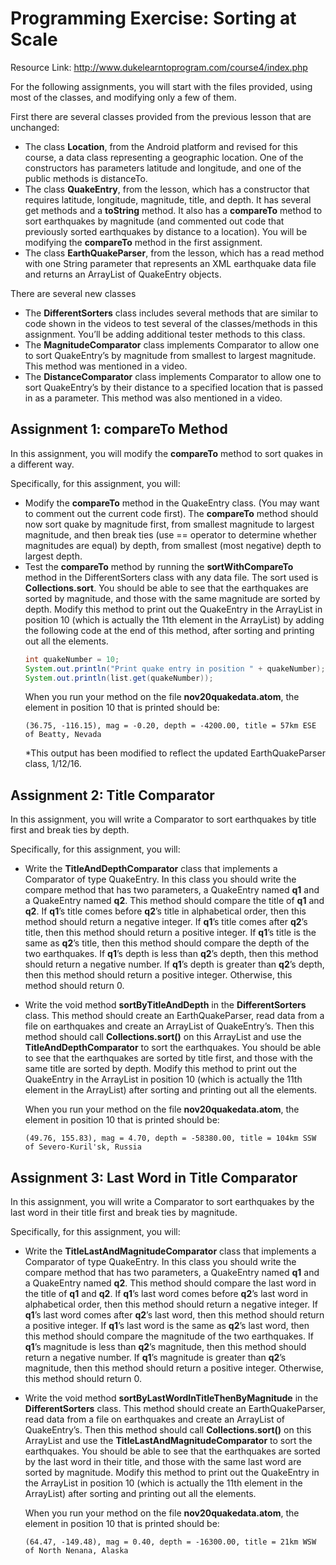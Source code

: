 # Programming Exercise: Sorting at Scale

Resource Link:  http://www.dukelearntoprogram.com/course4/index.php 

For the following assignments, you will start with the files provided, using most of the classes, and modifying only a few of them.  

First there are several classes provided from the previous lesson that are unchanged:
- The class __Location__, from the Android platform and revised for this course, a data class representing a geographic location. One of the constructors has parameters latitude and longitude, and one of the public methods is distanceTo.
- The class __QuakeEntry__, from the lesson, which has a constructor that requires latitude, longitude, magnitude, title, and depth. It has several get methods and a __toString__ method. It also has a __compareTo__ method to sort earthquakes by magnitude (and commented out code that previously sorted earthquakes by distance to a location). You will be modifying the __compareTo__ method in the first assignment. 
- The class __EarthQuakeParser__, from the lesson, which has a read method with one String parameter that represents an XML earthquake data file and returns an ArrayList of QuakeEntry objects.

There are several new classes
- The __DifferentSorters__ class includes several methods that are similar to code shown in the videos to test several of the classes/methods in this assignment. You’ll be adding additional tester methods to this class.  
- The __MagnitudeComparator__ class implements Comparator to allow one to sort QuakeEntry’s by magnitude from smallest to largest magnitude. This method was mentioned in a video.
- The __DistanceComparator__ class implements Comparator to allow one to sort QuakeEntry’s by their distance to a specified location that is passed in as a parameter. This method was also mentioned in a video. 

## Assignment 1: compareTo Method
In this assignment, you will modify the __compareTo__ method to sort quakes in a different way. 

Specifically, for this assignment, you will: 
- Modify the __compareTo__ method in the QuakeEntry class. (You may want to comment out the current code first). The __compareTo__ method should now sort quake by magnitude first, from smallest magnitude to largest magnitude, and then break ties (use == operator to determine whether magnitudes are equal) by depth, from smallest (most negative) depth to largest depth.
- Test the __compareTo__ method by running the __sortWithCompareTo__ method in the DifferentSorters class with any data file. The sort used is __Collections.sort__. You should be able to see that the earthquakes are sorted by magnitude, and those with the same magnitude are sorted by depth. Modify this method to print out the QuakeEntry in the ArrayList in position 10 (which is actually the 11th element in the ArrayList) by adding the following code at the end of this method, after sorting and printing out all the elements.
  ```java
  int quakeNumber = 10;
  System.out.println("Print quake entry in position " + quakeNumber);
  System.out.println(list.get(quakeNumber));
  ```
  When you run your method on the file __nov20quakedata.atom__, the element in position 10 that is printed should be:
  ```
  (36.75, -116.15), mag = -0.20, depth = -4200.00, title = 57km ESE of Beatty, Nevada
  ```
  *This output has been modified to reflect the updated EarthQuakeParser class, 1/12/16. 

## Assignment 2: Title Comparator
In this assignment, you will write a Comparator to sort earthquakes by title first and break ties by depth. 

Specifically, for this assignment, you will: 
- Write the __TitleAndDepthComparator__ class that implements a Comparator of type QuakeEntry. In this class you should write the compare method that has two parameters, a QuakeEntry named __q1__ and a QuakeEntry named __q2__. This method should compare the title of __q1__ and __q2__. If __q1__’s title comes before __q2__’s title in alphabetical order, then this method should return a negative integer. If __q1__’s title comes after __q2__’s title, then this method should return a positive integer. If __q1__’s title is the same as __q2__’s title, then this method should compare the depth of the two earthquakes. If __q1__’s depth is less than __q2__’s depth, then this method should return a negative number. If __q1__’s depth is greater than __q2__’s depth, then this method should return a positive integer. Otherwise, this method should return 0. 
- Write the void method __sortByTitleAndDepth__ in the __DifferentSorters__ class. This method should create an EarthQuakeParser, read data from a file on earthquakes and create an ArrayList of QuakeEntry’s. Then this method should call __Collections.sort()__ on this ArrayList and use the __TitleAndDepthComparator__ to sort the earthquakes. You should be able to see that the earthquakes are sorted by title first, and those with the same title are sorted by depth. Modify this method to print out the QuakeEntry in the ArrayList in position 10 (which is actually the 11th element in the ArrayList) after sorting and printing out all the elements.

  When you run your method on the file __nov20quakedata.atom__, the element in position 10 that is printed should be:
  ```
  (49.76, 155.83), mag = 4.70, depth = -58380.00, title = 104km SSW of Severo-Kuril'sk, Russia
  ```

## Assignment 3: Last Word in Title Comparator
In this assignment, you will write a Comparator to sort earthquakes by the last word in their title first and break ties by magnitude. 

Specifically, for this assignment, you will: 
- Write the __TitleLastAndMagnitudeComparator__ class that implements a Comparator of type QuakeEntry. In this class you should write the compare method that has two parameters, a QuakeEntry named __q1__ and a QuakeEntry named __q2__. This method should compare the last word in the title of __q1__ and __q2__. If __q1__’s last word comes before __q2__’s last word in alphabetical order, then this method should return a negative integer. If __q1__’s last word comes after __q2__’s last word, then this method should return a positive integer. If __q1__’s last word is the same as __q2__’s last word, then this method should compare the magnitude of the two earthquakes. If __q1__’s magnitude is less than __q2__’s magnitude, then this method should return a negative number. If __q1__’s magnitude is greater than __q2__’s magnitude, then this method should return a positive integer. Otherwise, this method should return 0. 
- Write the void method __sortByLastWordInTitleThenByMagnitude__ in the __DifferentSorters__ class. This method should create an EarthQuakeParser, read data from a file on earthquakes and create an ArrayList of QuakeEntry’s. Then this method should call __Collections.sort()__ on this ArrayList and use the __TitleLastAndMagnitudeComparator__ to sort the earthquakes. You should be able to see that the earthquakes are sorted by the last word in their title, and those with the same last word are sorted by magnitude. Modify this method to print out the QuakeEntry in the ArrayList in position 10 (which is actually the 11th element in the ArrayList) after sorting and printing out all the elements.

  When you run your method on the file __nov20quakedata.atom__, the element in position 10 that is printed should be:
  ```
  (64.47, -149.48), mag = 0.40, depth = -16300.00, title = 21km WSW of North Nenana, Alaska
  ```